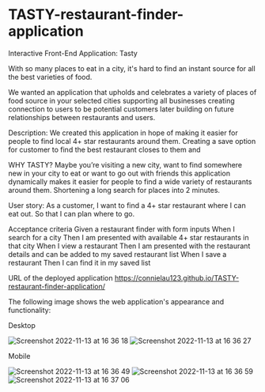 # TASTY-restaurant-finder-application

Interactive Front-End Application: Tasty 

With so many places to eat in a city, it's hard to find an instant source for all the best varieties of food.

We wanted an application that upholds and celebrates a variety of places of food source in your selected cities supporting all businesses creating connection to users to be potential customers later building on future relationships between restaurants and users.

Description:
We created this application in hope of making it easier for people to find local 4+ star restaurants around them. Creating a save option for customer to find the best restaurant closes to them and

WHY TASTY?
Maybe you’re visiting a new city, want to find somewhere new in your city to eat or want to go out with friends this application dynamically makes it easier for people to find a wide variety of restaurants around them. Shortening a long search for places into 2 minutes. 

User story:
As a customer, I want to find a 4+ star restaurant where I can eat out. So that I can plan where to go. 

Acceptance criteria
Given a restaurant finder with form inputs
When I search for a city
Then I am presented with available 4+ star restaurants in that city
When I view a restaurant 
Then I am presented with the restaurant details and can be added to my saved restaurant list
When I save a restaurant 
Then I can find it in my saved list

URL of the deployed application
https://connielau123.github.io/TASTY-restaurant-finder-application/

The following image shows the web application's appearance and functionality:

Desktop 

![Screenshot 2022-11-13 at 16 36 18](https://user-images.githubusercontent.com/113905067/201533072-008bf867-6be9-43f8-a8c8-f40d7fccfe92.png)
![Screenshot 2022-11-13 at 16 36 27](https://user-images.githubusercontent.com/113905067/201533108-e693f9f7-e130-43e6-99a0-588085c02611.png)

Mobile 

![Screenshot 2022-11-13 at 16 36 49](https://user-images.githubusercontent.com/113905067/201533118-1e8520ed-dde7-4695-bcbc-9159485fc29d.png)
![Screenshot 2022-11-13 at 16 36 59](https://user-images.githubusercontent.com/113905067/201533122-9ae18db5-6401-4822-9d6d-bf0745a79938.png)
![Screenshot 2022-11-13 at 16 37 06](https://user-images.githubusercontent.com/113905067/201533127-08a8c821-7698-40a4-b200-b45f0b5e24c9.png)
